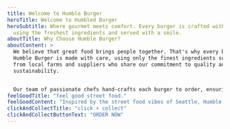 ```yaml
---
title: Welcome to Humble Burger
heroTitle: Welcome to Humbled Burger
heroSubtitle: Where gourmet meets comfort. Every burger is crafted with passion,
  using the freshest ingredients and served with a smile.
aboutTitle: Why Choose Humble Burger?
aboutContent: >
  We believe that great food brings people together. That's why every burger at
  Humble Burger is made with care, using only the finest ingredients sourced
  from local farms and suppliers who share our commitment to quality and
  sustainability.


  Our team of passionate chefs hand-crafts each burger to order, ensuring that every bite is as delicious as the last. From our signature sauces to our perfectly toasted buns, every detail matters.
feelGoodTitle: "feel good street food."
feelGoodContent: "Inspired by the street food vibes of Seattle, Humble was launched in January 2021 to deliver simple, wholesome street food from the best local suppliers. Specialising in scotch beef burgers and loaded fries."
clickAndCollectTitle: "click + collect"
clickAndCollectButtonText: "ORDER NOW"
---
```

